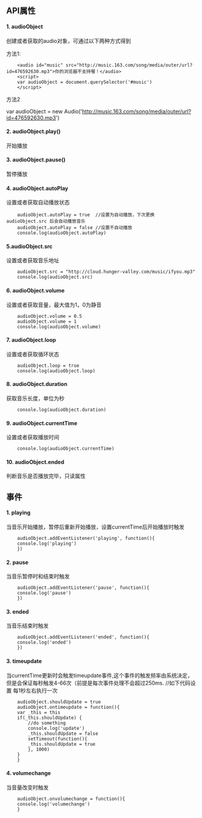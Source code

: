 ## API属性
#### 1. audioObject
创建或者获取的audio对象，可通过以下两种方式得到

方法1:

        <audio id="music" src="http://music.163.com/song/media/outer/url?id=476592630.mp3">你的浏览器不支持喔！</audio>
        <script>
        var audioObject = document.querySelector('#music')
        </script>
方法2

var audioObject = new Audio('http://music.163.com/song/media/outer/url?id=476592630.mp3')
#### 2. audioObject.play()
开始播放

#### 3. audioObject.pause()
暂停播放

#### 4. audioObject.autoPlay
设置或者获取自动播放状态

        audioObject.autoPlay = true  //设置为自动播放，下次更换 audioObject.src 后会自动播放音乐
        audioObject.autoPlay = false //设置不自动播放
        console.log(audioObject.autoPlay)
#### 5.audioObject.src
设置或者获取音乐地址

        audioObject.src = "http://cloud.hunger-valley.com/music/ifyou.mp3"
        console.log(audioObject.src)
#### 6. audioObject.volume
设置或者获取音量，最大值为1，0为静音

        audioObject.volume = 0.5
        audioObject.volume = 1
        console.log(audioObject.volume)
#### 7. audioObject.loop
设置或者获取循环状态

        audioObject.loop = true
        console.log(audioObject.loop)
#### 8. audioObject.duration
获取音乐长度，单位为秒

        console.log(audioObject.duration)
#### 9. audioObject.currentTime
设置或者获取播放时间

        console.log(audioObject.currentTime)
#### 10. audioObject.ended
判断音乐是否播放完毕，只读属性

## 事件
#### 1. playing
当音乐开始播放，暂停后重新开始播放，设置currentTime后开始播放时触发

        audioObject.addEventListener('playing', function(){
        console.log('playing')
        })
#### 2. pause
当音乐暂停时和结束时触发

        audioObject.addEventListener('pause', function(){
        console.log('pause')
        })
#### 3. ended
当音乐结束时触发

        audioObject.addEventListener('ended', function(){
        console.log('ended')
        })
#### 3. timeupdate
当currentTime更新时会触发timeupdate事件,这个事件的触发频率由系统决定，但是会保证每秒触发4-66次（前提是每次事件处理不会超过250ms.
//如下代码设置 每1秒左右执行一次

        audioObject.shouldUpdate = true
        audioObject.ontimeupdate = function(){
        var _this = this
        if(_this.shouldUpdate) {
            //do something
            console.log('update')
            _this.shouldUpdate = false
            setTimeout(function(){
            _this.shouldUpdate = true
            }, 1000)
        }
        }

#### 4. volumechange
当音量改变时触发

        audioObject.onvolumechange = function(){
        console.log('volumechange')
        }